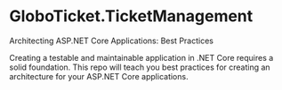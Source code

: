 # GloboTicket.TicketManagement
Architecting ASP.NET Core Applications: Best Practices

Creating a testable and maintainable application in .NET Core requires a solid foundation. This repo will teach you best practices for creating an architecture for your ASP.NET Core applications.
